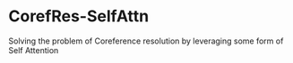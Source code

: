 # CorefRes-SelfAttn
Solving the problem of Coreference resolution by leveraging some form of Self Attention

